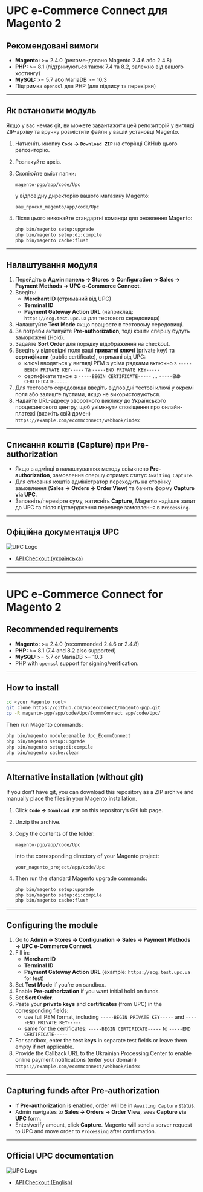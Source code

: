 # UPC e-Commerce Connect для Magento 2

## Рекомендовані вимоги

- **Magento:** >= 2.4.0 (рекомендовано Magento 2.4.6 або 2.4.8)
- **PHP:** >= 8.1 (підтримуються також 7.4 та 8.2, залежно від вашого хостингу)
- **MySQL:** >= 5.7 або MariaDB >= 10.3
- Підтримка `openssl` для PHP (для підпису та перевірки)

---

## Як встановити модуль

Якщо у вас немає git, ви можете завантажити цей репозиторій у вигляді ZIP-архіву та вручну розмістити файли у вашій установці Magento.

1. Натисніть кнопку **`Code` → `Download ZIP`** на сторінці GitHub цього репозиторію.
2. Розпакуйте архів.
3. Скопіюйте вміст папки:

    ```
    magento-pgp/app/code/Upc
    ```

   у відповідну директорію вашого магазину Magento:

    ```
    ваш_проєкт_magento/app/code/Upc
    ```

4. Після цього виконайте стандартні команди для оновлення Magento:

    ```bash
    php bin/magento setup:upgrade
    php bin/magento setup:di:compile
    php bin/magento cache:flush
    ```

---

## Налаштування модуля

1. Перейдіть в **Адмін панель → Stores → Configuration → Sales → Payment Methods → UPC e-Commerce Connect**.
2. Введіть:
   - **Merchant ID** (отриманий від UPC)
   - **Terminal ID**
   - **Payment Gateway Action URL** (наприклад: `https://ecg.test.upc.ua` для тестового середовища)
3. Налаштуйте **Test Mode** якщо працюєте в тестовому середовищі.
4. За потреби активуйте **Pre-authorization**, тоді кошти спершу будуть заморожені (Hold).
5. Задайте **Sort Order** для порядку відображення на checkout.
6. Введіть у відповідні поля ваші **приватні ключі** (private key) та **сертифікати** (public certificate), отримані від UPC:
   - ключі вводяться у вигляді PEM з усіма рядками включно з `-----BEGIN PRIVATE KEY-----` та `-----END PRIVATE KEY-----`
   - сертифікати також з `-----BEGIN CERTIFICATE-----` ... `-----END CERTIFICATE-----`
7. Для тестового середовища введіть відповідні тестові ключі у окремі поля або залиште пустими, якщо не використовуються.
8. Надайте URL-адресу зворотного виклику до Українського процесингового центру, щоб увімкнути сповіщення про онлайн-платежі (вкажіть свій домен) `https://example.com/ecommconnect/webhook/index`

---

## Списання коштів (Capture) при Pre-authorization

- Якщо в адмінці в налаштуваннях методу ввімкнено **Pre-authorization**, замовлення спершу отримує статус `Awaiting Capture`.
- Для списання коштів адміністратор переходить на сторінку замовлення (**Sales → Orders → Order View**) та бачить форму **Capture via UPC**.
- Заповніть/перевірте суму, натисніть **Capture**, Magento надішле запит до UPC та після підтвердження переведе замовлення в `Processing`.

---

## Офіційна документація UPC
![UPC Logo](https://ecconnect.upc.ua/public/images/newLogo.svg)
- [API Checkout (українська)](https://docsecom.atlassian.net/wiki/spaces/DOCUK/pages/49644046/API+Checkout)

---

---

# UPC e-Commerce Connect for Magento 2

## Recommended requirements

- **Magento:** >= 2.4.0 (recommended 2.4.6 or 2.4.8)
- **PHP:** >= 8.1 (7.4 and 8.2 also supported)
- **MySQL:** >= 5.7 or MariaDB >= 10.3
- PHP with `openssl` support for signing/verification.

---

## How to install

```bash
cd <your Magento root>
git clone https://github.com/upcecconnect/magento-pgp.git
cp -R magento-pgp/app/code/Upc/EcommConnect app/code/Upc/
```

Then run Magento commands:

```bash
php bin/magento module:enable Upc_EcommConnect
php bin/magento setup:upgrade
php bin/magento setup:di:compile
php bin/magento cache:clean
```

---

## Alternative installation (without git)

If you don’t have git, you can download this repository as a ZIP archive and manually place the files in your Magento installation.

1. Click **`Code` → `Download ZIP`** on this repository’s GitHub page.
2. Unzip the archive.
3. Copy the contents of the folder:

    ```
    magento-pgp/app/code/Upc
    ```

   into the corresponding directory of your Magento project:

    ```
    your_magento_project/app/code/Upc
    ```

4. Then run the standard Magento upgrade commands:

    ```bash
    php bin/magento setup:upgrade
    php bin/magento setup:di:compile
    php bin/magento cache:flush
    ```
   
---

## Configuring the module

1. Go to **Admin → Stores → Configuration → Sales → Payment Methods → UPC e-Commerce Connect**.
2. Fill in:
   - **Merchant ID**
   - **Terminal ID**
   - **Payment Gateway Action URL** (example: `https://ecg.test.upc.ua` for test)
3. Set **Test Mode** if you’re on sandbox.
4. Enable **Pre-authorization** if you want initial hold on funds.
5. Set **Sort Order**.
6. Paste your **private keys** and **certificates** (from UPC) in the corresponding fields:
   - use full PEM format, including `-----BEGIN PRIVATE KEY-----` and `-----END PRIVATE KEY-----`
   - same for the certificates: `-----BEGIN CERTIFICATE-----` to `-----END CERTIFICATE-----`
7. For sandbox, enter the **test keys** in separate test fields or leave them empty if not applicable.
8. Provide the Callback URL to the Ukrainian Processing Center to enable online payment notifications (enter your domain) `https://example.com/ecommconnect/webhook/index`

---

## Capturing funds after Pre-authorization

- If **Pre-authorization** is enabled, order will be in `Awaiting Capture` status.
- Admin navigates to **Sales → Orders → Order View**, sees **Capture via UPC** form.
- Enter/verify amount, click **Capture**. Magento will send a server request to UPC and move order to `Processing` after confirmation.

---

## Official UPC documentation
![UPC Logo](https://ecconnect.upc.ua/public/images/newLogo.svg)
- [API Checkout (English)](https://docsecom.atlassian.net/wiki/spaces/DOCEN/pages/49971442/API+Checkout+by+the+payment+page)
